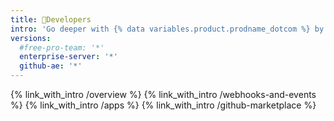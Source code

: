```yaml
---
title: 🤖Developers
intro: 'Go deeper with {% data variables.product.prodname_dotcom %} by integrating with our APIs, customizing your {% data variables.product.prodname_dotcom %} workflow, and building and sharing apps with the community.'
versions:
  #free-pro-team: '*'
  enterprise-server: '*'
  github-ae: '*'
---
```


{% link_with_intro /overview %}
{% link_with_intro /webhooks-and-events %}
{% link_with_intro /apps %}
{% link_with_intro /github-marketplace %}
